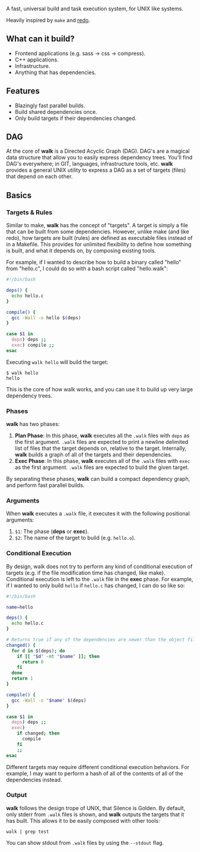 A fast, universal build and task execution system, for UNIX like systems.

Heavily inspired by `make` and [redo](https://github.com/apenwarr/redo).

## What can it build?

* Frontend applications (e.g. sass -> css -> compress).
* C++ applications.
* Infrastructure.
* Anything that has dependencies.

## Features

* Blazingly fast parallel builds.
* Build shared dependencies once.
* Only build targets if their dependencies changed.

## DAG

At the core of **walk** is a Directed Acyclic Graph (DAG). DAG's are a magical data structure that allow you to easily express dependency trees. You'll find DAG's everywhere; in GIT, languages, infrastructure tools, etc. **walk** provides a general UNIX utility to express a DAG as a set of targets (files) that depend on each other.

## Basics

### Targets & Rules

Similar to make, **walk** has the concept of "targets". A target is simply a file that can be built from some dependencies. However, unlike make (and like redo), how targets are built (rules) are defined as executable files instead of in a Makefile. This provides for unlimited flexibility to define how something is built, and what it depends on, by composing existing tools.

For example, if I wanted to describe how to build a binary called "hello" from "hello.c", I could do so with a bash script called "hello.walk":


```bash
#!/bin/bash

deps() {
  echo hello.c
}

compile() {
  gcc -Wall -o hello $(deps)
}

case $1 in
  deps) deps ;;
  exec) compile ;;
esac
```

Executing `walk hello` will build the target:

```$
$ walk hello
hello
```

This is the core of how walk works, and you can use it to build up very large dependency trees.

### Phases

**walk** has two phases:

1. **Plan Phase**: In this phase, **walk** executes all the `.walk` files with `deps` as the first argument. `.walk` files are expected to print a newline delimited list of files that the target depends on, relative to the target. Internally, **walk** builds a graph of all of the targets and their dependencies.
2. **Exec Phase**: In this phase, **walk** executes all of the `.walk` files with `exec` as the first argument. `.walk` files are expected to build the given target.

By separating these phases, **walk** can build a compact dependency graph, and perform fast parallel builds.

### Arguments

When **walk** executes a `.walk` file, it executes it with the following positional arguments:

1. `$1`: The phase (**deps** or **exec**).
2. `$2`: The name of the target to build (e.g. `hello.o`).

### Conditional Execution

By design, walk does not try to perform any kind of conditional execution of targets (e.g. if the file modification time has changed, like make). Conditional execution is left to the `.walk` file in the **exec** phase. For example, if I wanted to only build `hello` if `hello.c` has changed, I can do so like so:

```bash
#!/bin/bash

name=hello

deps() {
  echo hello.c
}

# Returns true if any of the dependencies are newer than the object file.
changed() {
  for d in $(deps); do
    if [[ "$d" -nt "$name" ]]; then
      return 0
    fi
  done
  return 1
}

compile() {
  gcc -Wall -o "$name" $(deps)
}

case $1 in
  deps) deps ;;
  exec)
    if changed; then
      compile
    fi
    ;;
esac
```

Different targets may require different conditional execution behaviors. For example, I may want to perform a hash of all of the contents of all of the dependencies instead.

### Output

**walk** follows the design trope of UNIX, that Silence is Golden. By default, only stderr from `.walk` files is shown, and **walk** outputs the targets that it has built. This allows it to be easily composed with other tools:

```
walk | grep test
```

You can show stdout from `.walk` files by using the `--stdout` flag.
